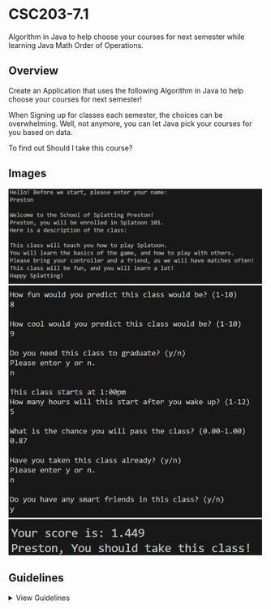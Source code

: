 # CSC203-7.1
Algorithm in Java to help choose your courses for next semester while learning Java Math Order of Operations.

## Overview 
Create an Application that uses the following Algorithm in Java to help choose your courses for next semester!

When Signing up for classes each semester, the choices can be overwhelming. Well, not anymore, you can let Java pick your courses for you based on data.

To find out Should I take this course?

## Images
<img src="/images/image1.png" alt="Introduction" width="500"/>
<img src="/images/image2.png" alt="Questions" width="500"/>
<img src="/images/image3.png" alt="Prediction" width="500"/>

## Guidelines
<details>
<summary>View Guidelines</summary>
Build an application that asks the following questions

F = How fun will the class be (Range 1-10…Where 1 = It is more fun to watch paint dry | and 10 = I would miss free pizza to go to class)?

C = How cool is the Professor (Range 1-10…Where 1 = It is more fun to watch the grass grow | and 10 = I would rather watch the professor talk than go to a live Esports Tournament)?

N = Do I need this class to Graduate (2 = No or 1 = Yes)?

H = How many hours does this class start after I wake up?

P = What is the percent chance I will pass this class (Example .70 would be 70%)?

R = Is this a repeat, have I taken the class before (1 = No or 2 = Yes)?

S = Are any of my smart friends taking this class (1 = No or 2 = Yes)?
</details>
